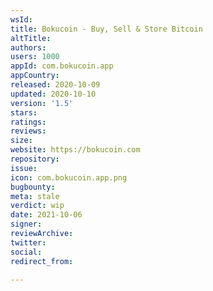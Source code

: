 ```yaml
---
wsId: 
title: Bokucoin - Buy, Sell & Store Bitcoin
altTitle: 
authors: 
users: 1000
appId: com.bokucoin.app
appCountry: 
released: 2020-10-09
updated: 2020-10-10
version: '1.5'
stars: 
ratings: 
reviews: 
size: 
website: https://bokucoin.com
repository: 
issue: 
icon: com.bokucoin.app.png
bugbounty: 
meta: stale
verdict: wip
date: 2021-10-06
signer: 
reviewArchive: 
twitter: 
social: 
redirect_from: 

---
```


